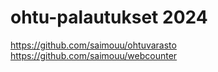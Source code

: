 # ohtu-palautukset 2024
https://github.com/saimouu/ohtuvarasto
https://github.com/saimouu/webcounter

